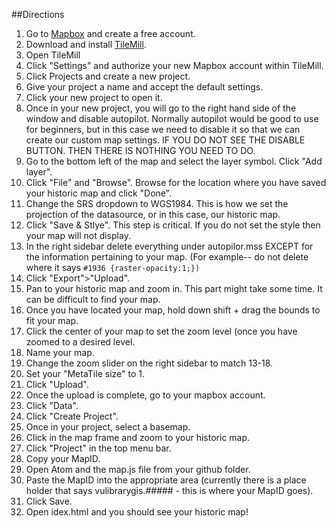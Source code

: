 ##Directions
1.  Go to [Mapbox](https://www.mapbox.com/) and create a free account.
2.  Download and install [TileMill](https://www.mapbox.com/tilemill/).
3.  Open TileMill
4.  Click "Settings" and authorize your new Mapbox account within TileMill.
5.  Click Projects and create a new project.
6.  Give your project a name and accept the default settings.
7.  Click your new project to open it.
8.  Once in your new project, you will go to the right hand side of the window and disable autopilot.  Normally autopilot would be good to use for beginners, but in this case we need to disable it so that we can create our custom map settings. IF YOU DO NOT SEE THE DISABLE BUTTON. THEN THERE IS NOTHING YOU NEED TO DO.
9.  Go to the bottom left of the map and select the layer symbol.  Click "Add layer".
10. Click "File" and "Browse".  Browse for the location where you have saved your historic map and click "Done".
11. Change the SRS dropdown to WGS1984.  This is how we set the projection of the datasource, or in this case, our historic map.  
12. Click "Save & Stlye".  This step is critical.  If you do not set the style then your map will not display.
13. In the right sidebar delete everything under autopilor.mss EXCEPT for the information pertaining to your map.  (For example-- do not delete where it says ``` #1936 {raster-opacity:1;}) ```
14. Click "Export">"Upload".
15. Pan to your historic map and zoom in.  This part might take some time.  It can be difficult to find your map.  
16. Once you have located your map, hold down shift + drag the bounds to fit your map.
17. Click the center of your map to set the zoom level (once you have zoomed to a desired level.
18. Name your map.
19. Change the zoom slider on the right sidebar to match 13-18.
20. Set your "MetaTile size" to 1.
21. Click "Upload".
22. Once the upload is complete, go to your mapbox account.
23. Click "Data".
24. Click "Create Project".
25. Once in your project, select a basemap.
26. Click in the map frame and zoom to your historic map.
27. Click "Project" in the top menu bar.
28. Copy your MapID.
29. Open Atom and the map.js file from your github folder.
30. Paste the MapID into the appropriate area (currently there is a place holder that says vulibrarygis.##### - this is where your MapID goes).
31. Click Save.
32. Open idex.html and you should see your historic map!
